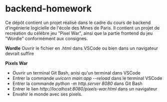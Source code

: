 # backend-homework
Ce dépôt contient un projet réalisé dans le cadre du cours de backend d'ingénierie logicielle de l'école des Mines de Paris. 
Il contient un projet de recréation du célèbre jeu "Pixel War", ainsi que la partie frontend du jeu "Wordle" conformément aux consignes. 

**Wordle**
Ouvrir le fichier en .html dans VSCode ou bien dans un navigateur devrait suffire

**Pixels War**
- Ouvrir un terminal Git Bash, anisi qu'un terminal dans VSCode
- Entrer la commande *uvicorn main:app --reload* dans le terminal VSCode
- Entrer la commande *python -m http.server 8080* dans Git Bash
- Entrer le lien *http://localhost:8080/pixels-war.html* dans un navigateur 
- Envahir le monde avec ses pixels.
